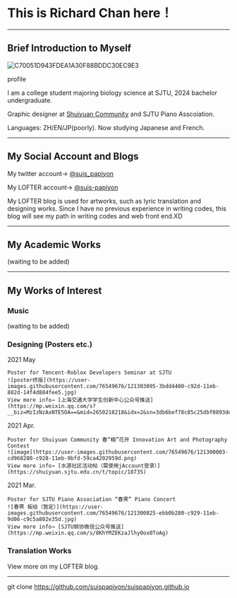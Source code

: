 # This is Richard Chan here！
- - -
## Brief Introduction to Myself
![C70051D943FDEA1A30F88BDDC30EC9E3](https://user-images.githubusercontent.com/76549676/121231128-9c836700-c8c2-11eb-9d81-f770ba6257a1.jpg)

profile

I am a college student majoring biology science at SJTU, 2024 bachelor undergraduate.

Graphic designer at [Shuiyuan Community](https://shuiyuan.sjtu.edu.cn) and SJTU Piano Asscoiation.

Languages: ZH/EN/JP(poorly). Now studying Japanese and French.
- - -
## My Social Account and Blogs
My twitter account→ [@suis_papiyon](https://twitter.com/suis_papiyon)

My LOFTER account→ [@suis-papiyon](https://suis-papiyon.lofter.com)

My LOFTER blog is used for artworks, such as lyric translation and designing works. Since I have no previous experience in writing codes, this blog will see my path in writing codes and web front end.XD
- - -
## My Academic Works 

(waiting to be added)
- - - 
## My Works of Interest
###  Music 

(waiting to be added)

###  Designing (Posters etc.)

2021 May

    Poster for Tencent-Roblox Developers Seminar at SJTU
    ![poster终版](https://user-images.githubusercontent.com/76549676/121303095-3bdd4400-c92d-11eb-882d-14f4d884fee5.jpg)
    View more info→ [上海交通大学学生创新中心公众号推送](https://mp.weixin.qq.com/s?__biz=MzIzNzAxNTE5OA==&mid=2650218218&idx=2&sn=3db6bef78c85c25dbf0893de6ad5e87c&chksm=f0cca71bc7bb2e0dc186a7e93e3216a5a99e82f72f3a604624c001f46f02e97c52f00382655f&mpshare=1&scene=1&srcid=05197jrhCmTSiejfJQOdaK5H&sharer_sharetime=1621413851343&sharer_shareid=507ceb4b36597f3c1ef3a2f848828dac#rd)
    
2021 Apr.

    Poster for Shuiyuan Community 春“楠”花开 Innovation Art and Photography Contest
    ![image](https://user-images.githubusercontent.com/76549676/121300003-cd968280-c928-11eb-9bfd-59ca4202959d.png)
    View more info→ [水源社区活动帖（需使用jAccount登录）](https://shuiyuan.sjtu.edu.cn/t/topic/18735)
    
2021 Mar.

    Poster for SJTU Piano Association “春霁” Piano Concert
    ![春霁 板绘（暂定）](https://user-images.githubusercontent.com/76549676/121300825-ebb0b280-c929-11eb-9d06-c9c5a802e35d.jpg)
    View more info→ [SJTU钢协微信公众号推送](https://mp.weixin.qq.com/s/8KhYMZEKzaJlhy0ox0ToAg)


###  Translation Works

View more on my LOFTER blog.

- - -
git clone 
https://github.com/suispapiyon/suispapiyon.github.io
